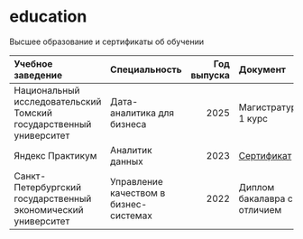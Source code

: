 # education
Высшее образование и сертификаты об обучении

| Учебное заведение | Специальность | Год выпуска | Документ |
|:------------------|:--------------|------------:|:---------|
| Национальный исследовательский Томский государственный университет | Дата-аналитика для бизнеса | 2025 | Магистратура, 1 курс |
| Яндекс Практикум                                       | Аналитик данных                              | 2023 | [Сертификат]() |
| Санкт-Петербургский государственный экономический университет | Управление качеством в бизнес-системах | 2022 | Диплом бакалавра с отличием |

<!--
Пример оформления:

| Учебное заведение | Специальность | Год выпуска | Документ |
|:------------------|:--------------|------------:|:---------|
| Яндекс Практикум                                       | Python-разработчик плюс                      | 2023 | Сертификат
| Shultais education                                     | Работа с файлами в Python 3                  | 2022 | Сертификат
| Shultais education                                     | Функциональное программирование в Python 3   | 2021 | [Сертификат](https://1drv.ms/u/s!ArrIRKZkCU0zxaYqkBmkDNjfUFzbqQ)
| Shultais education                                     | Дата и время в Python 3                      | 2021 | [Сертификат](https://1drv.ms/u/s!ArrIRKZkCU0zxaYoWADx1uq8jvGJow)
| Shultais education                                     | Программирование на Python 3                 | 2021 | [Сертификат](https://shultais.education/certificates/abcf989bb9c0f0da836a6e5402ad5552) |
| Академия Excel                                         | Excel для новичков                           | 2021 | [Сертификат](https://1drv.ms/b/s!ArrIRKZkCU0zxaQYIcpAfjazsenTEQ) |
| Институт биоинформатики                                | Программирование на Python                   | 2020 | [Сертификат](https://1drv.ms/b/s!ArrIRKZkCU0zxaQZQU_h0XGN5QLiJg) 
| Яндекс Практикум                                       | Аналитик данных                              | 2019 | [Сертификат](https://1drv.ms/b/s!ArrIRKZkCU0zxaQWnJ9GbU61s7eR1A) |
| Рязанский государственный радиотехнический университет | Микроэлектроника и твердотельная электроника | 2022 | Диплом |

-->

